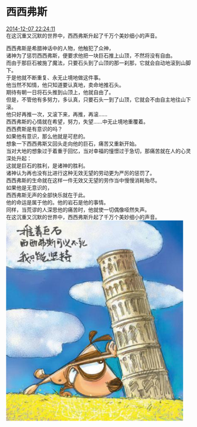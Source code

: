 # 西西弗斯
 [2014-12-07 22:24:11](#data.create_time)<br>
 在这沉重又沉默的世界中，西西弗斯升起了千万个美妙细小的声音。<br>

 西西弗斯是希腊神话中的人物，他触犯了众神，<br>
诸神为了惩罚西西弗斯，便要求他把一块巨石推上山顶，不然将没有自由。<br>
而由于那巨石被施了魔法，只要石头到了山顶的那一刹那，它就会自动地滚到山脚下。<br>
于是他就不断重复、永无止境地做这件事。<br>
他当然不知情，他只知道要认真地，卖命地推石头。<br>
期待有朝一日将石头推到山顶上，他就自由了。<br>
但是，不管他有多努力，多认真，只要石头一到了山顶，它就会不由自主地往山下滚。<br>
他只好再推一次，又滚下来，再推，再滚……<br>
西西弗斯的心情就在希望，努力，失望……中无止境地重覆着。<br>
西西费斯是有意识的吗？<br>
如果他有意识，那么他就是可悲的。<br>
想象一下西西弗斯又回头走向他的巨石，痛苦又重新开始。<br>
当对大地的想象过于着重于回忆，当对幸福的憧憬过于急切，那痛苦就在人的心灵深处升起：<br>
这就是巨石的胜利，是诸神的胜利。<br>
诸神认为再也没有比进行这种无效无望的劳动更为严厉的惩罚了。<br>
西西弗斯的生命就在这样一件无效又无望的劳作当中慢慢消耗殆尽。<br>
如果他是无意识的，<br>
西西弗斯无声的全部快乐就在于此。<br>
他的命运是属于他的。他的岩石是他的事情。<br>
同样，当荒谬的人深思他的痛苦时，他就使一切偶像哑然失声。<br>
在这沉重又沉默的世界中，西西弗斯升起了千万个美妙细小的声音。<br>
![坚持](西西弗斯可以不死我只有坚持.png)